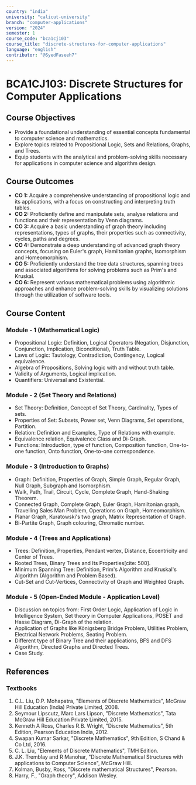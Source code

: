 ```yaml
---
country: "india"
university: "calicut-university"
branch: "computer-applications"
version: "2024"
semester: 1
course_code: "bca1cj103"
course_title: "discrete-structures-for-computer-applications"
language: "english"
contributor: "@SyedFaseeh7"
---
```


# BCA1CJ103: Discrete Structures for Computer Applications

## Course Objectives
* Provide a foundational understanding of essential concepts fundamental to computer science and mathematics.
* Explore topics related to Propositional Logic, Sets and Relations, Graphs, and Trees.
* Equip students with the analytical and problem-solving skills necessary for applications in computer science and algorithm design.

## Course Outcomes
* **CO 1:** Acquire a comprehensive understanding of propositional logic and its applications, with a focus on constructing and interpreting truth tables.
* **CO 2:** Proficiently define and manipulate sets, analyse relations and functions and their representation by Venn diagrams.
* **CO 3:** Acquire a basic understanding of graph theory including representations, types of graphs, their properties such as connectivity, cycles, paths and degrees.
* **CO 4:**  Demonstrate a deep understanding of advanced graph theory concepts, focusing on Euler's graph, Hamiltonian graphs, Isomorphism and Homeomorphism.
* **CO 5:** Proficiently understand the tree data structures, spanning trees and associated algorithms for solving problems such as Prim's and Kruskal.
* **CO 6:**  Represent various mathematical problems using algorithmic approaches and enhance problem-solving skills by visualizing solutions through the utilization of software tools.

## Course Content

### Module - 1 (Mathematical Logic)
* Propositional Logic: Definition, Logical Operators (Negation, Disjunction, Conjunction, Implication, Biconditional), Truth Table.
* Laws of Logic: Tautology, Contradiction, Contingency, Logical equivalence.
* Algebra of Propositions, Solving logic with and without truth table.
* Validity of Arguments, Logical implication.
* Quantifiers: Universal and Existential.

### Module - 2 (Set Theory and Relations)
* Set Theory: Definition, Concept of Set Theory, Cardinality, Types of sets.
* Properties of Set: Subsets, Power set, Venn Diagrams, Set operations, Partition.
* Relation: Definition and Examples, Type of Relations with example.
* Equivalence relation, Equivalence Class and Di-Graph.
* Functions: Introduction, type of function, Composition function, One-to-one function, Onto function, One-to-one correspondence.

### Module - 3 (Introduction to Graphs)
* Graph: Definition, Properties of Graph, Simple Graph, Regular Graph, Null Graph, Subgraph and Isomorphism.
* Walk, Path, Trail, Circuit, Cycle, Complete Graph, Hand-Shaking Theorem.
* Connected Graph, Complete Graph, Euler Graph, Hamiltonian graph, Travelling Sales Man Problem, Operations on Graph, Homeomorphism.
* Planar Graph, Kuratowski's two graph, Matrix Representation of Graph.
* Bi-Partite Graph, Graph colouring, Chromatic number.

### Module - 4 (Trees and Applications)
* Trees: Definition, Properties, Pendant vertex, Distance, Eccentricity and Center of Trees.
* Rooted Trees, Binary Trees and Its Properties[cite: 500].
* Minimum Spanning Tree: Definition, Prim's Algorithm and Kruskal's Algorithm (Algorithm and Problem Based).
* Cut-Set and Cut-Vertices, Connectivity of Graph and Weighted Graph.

### Module - 5 (Open-Ended Module - Application Level)
* Discussion on topics from: First Order Logic, Application of Logic in Intelligence System, Set theory in Computer Applications, POSET and Hasse Diagram, Di-Graph of the relation.
* Application of Graphs like Königsberg Bridge Problem, Utilities Problem, Electrical Network Problems, Seating Problem.
* Different type of Binary Tree and their applications, BFS and DFS Algorithm, Directed Graphs and Directed Trees.
* Case Study.

## References
### Textbooks 
1.  C.L. Liu, D.P. Mohapatra, "Elements of Discrete Mathematics", McGraw Hill Education (India) Private Limited, 2008.
2.  Seymour Lipscutz, Marc Lars Lipson, "Discrete Mathematics", Tata McGraw Hill Education Private Limited, 2015.
3.  Kenneth A Ross, Charles R.B. Wright, "Discrete Mathematics", 5th Edition, Pearson Education India, 2012.
4. Swapan Kumar Sarkar, "Discrete Mathematics", 9th Edition, S Chand & Co Ltd, 2016.
5.  C. L. Liu, "Elements of Discrete Mathematics", TMH Edition.
6.  J.K. Tremblay and R Manohar, "Discrete Mathematical Structures with applications to Computer Science", McGraw Hill.
7.  Kolman, Busby, Ross, "Discrete mathematical Structures", Pearson.
8.  Harry, F., "Graph theory", Addison Wesley.